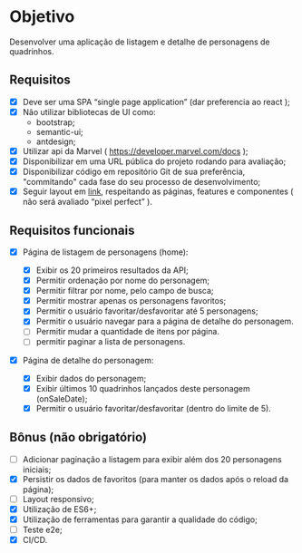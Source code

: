 # Objetivo

Desenvolver uma aplicação de listagem e detalhe de personagens de quadrinhos.

## Requisitos

- [x] Deve ser uma SPA “single page application” (dar preferencia ao react );
- [x] Não utilizar bibliotecas de UI como:
  - bootstrap;
  - semantic-ui;
  - antdesign;
- [x] Utilizar api da Marvel ( https://developer.marvel.com/docs );
- [x] Disponibilizar em uma URL pública do projeto rodando para avaliação;
- [x] Disponibilizar código em repositório Git de sua preferência, "commitando" cada fase do seu processo de desenvolvimento;
- [x] Seguir layout em [link](./Telas/home.png), respeitando as páginas, features e componentes ( não será avaliado “pixel perfect” ).

## Requisitos funcionais

- [x] Página de listagem de personagens (home):

  - [x] Exibir os 20 primeiros resultados da API;
  - [x] Permitir ordenação por nome do personagem;
  - [x] Permitir filtrar por nome, pelo campo de busca;
  - [x] Permitir mostrar apenas os personagens favoritos;
  - [x] Permitir o usuário favoritar/desfavoritar até 5 personagens;
  - [x] Permitir o usuário navegar para a página de detalhe do personagem.
  - [ ] Permitir mudar a quantidade de itens por página.
  - [ ] permitir paginar a lista de personagens.

- [x] Página de detalhe do personagem:
  - [x] Exibir dados do personagem;
  - [x] Exibir últimos 10 quadrinhos lançados deste personagem (onSaleDate);
  - [x] Permitir o usuário favoritar/desfavoritar (dentro do limite de 5).

## Bônus (não obrigatório)

- [ ] Adicionar paginação a listagem para exibir além dos 20 personagens iniciais;
- [x] Persistir os dados de favoritos (para manter os dados após o reload da página);
- [ ] Layout responsivo;
- [x] Utilização de ES6+;
- [x] Utilização de ferramentas para garantir a qualidade do código;
- [ ] Teste e2e;
- [x] CI/CD.
